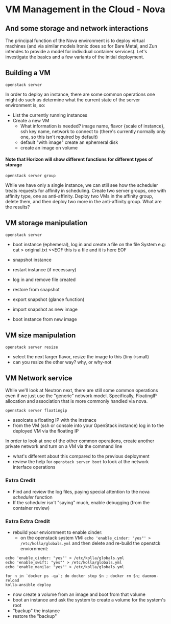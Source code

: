# VM Management in the Cloud - Nova
## And some storage and network interactions

The principal function of the Nova environment is to deploy virtual machines (and via similar models Ironic does so for Bare Metal, and Zun intendes to provide a model for individual container services).  Let's investigate the basics and a few variants of the initial deployment.

## Building a VM

```
openstack server
```

In order to deploy an instance, there are some common operations one might do such as determine what the current state of the server environment is, so:
- List the currently running instances
- Create a new VM
  - What information is needed?   image name, flavor {scale of instance}, ssh key name, network to connect to (there's currently normally only one, so this isn't required by default)
  - default "with image" create an ephemeral disk
  - create an image on volume

#### Note that Horizon will show different functions for different types of storage

```
openstack server group
```
While we have only a single instance, we can still see how the scheduler treats requests for affinity in scheduling.  Create two server groups, one with affinity type, one as anti-affinity.  Deploy two VMs in the affinity group, delete them, and then deploy two more in the anti-affinity group.  What are the results?


## VM storage manipulation

```
openstack server
```

- boot instance (ephemeral), log in and create a file on the file System
 e.g: cat > original.txt <<EOF
 this is a file
 and it is here
 EOF

- snapshot instance
- restart instance (if necessary)
- log in and remove file created
- restore from snapshot

- export snapshot (glance function)
- import snapshot as new image
- boot instance from new image

## VM size manipulation

```
openstack server resize
```

- select the next larger flavor, resize the image to this (tiny->small)
- can you resize the other way?
  why, or why-not

## VM Network service
While we'll look at Neutron next, there are still some common operations even if we just use the "generic" network model.  Specifically, FloatingIP allocation and association that is more commonly handled via nova.

```
openstack server floatingip
```

- assoicate a floating IP with the instnace
- from the VM (ssh or console into your OpenStack instance) log in to the deployed VM via the floating IP

In order to look at one of the other common operations, create another private network and turn on a VM via the command line
- what's different about this compared to the previous deployment
- review the help for  ```openstack server boot``` to look at the network interface operations

### Extra Credit

- Find and review the log files, paying special attention to the nova _scheduler_ function
- If the scheduler isn't "saying" much, enable debugging (from the container review)

### Extra Extra Credit
- rebuild your enviornment to enable cinder:
  - on the openstack system VM:  ```echo 'enable_cinder: "yes"' > /etc/kolla/globals.yml``` and then delete and re-build the openstck enviornment:

```
echo 'enable_cinder: "yes"' > /etc/kolla/globals.yml
echo 'enable_swift: "yes"' > /etc/kolla/globals.yml
echo 'enable_manila: "yes"' > /etc/kolla/globals.yml

for n in `docker ps -qa`; do docker stop $n ; docker rm $n; daemon-reload
kolla-ansible deploy
```
- now create a volume from an image and boot from that volume
- boot an instance and ask the system to create a volume for the system's root
- "backup" the instance
- restore the "backup"
